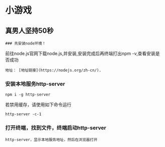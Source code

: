 # 小游戏

## 真男人坚持50秒
```
### 先安装node环境！
```
前往node.js官网下载node.js,并安装,安装完成后再终端打出npm -v,查看安装是否成功
```
地址： [地址链接](https://nodejs.org/zh-cn/).
```

### 安装本地服务http-server
```
npm i -g http-server
```
若禁用缓存，请使用如下命令运行
```
http-server -c-1
```

### 打开终端，找到文件，终端启动http-server 
```
http-server，显示本地服务地址，然后在浏览器打开
```

